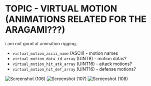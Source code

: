 # TOPIC - VIRTUAL MOTION (ANIMATIONS RELATED FOR THE ARAGAMI???)


i am not good at animation rigging..

- `virtual_motion_ascii_name` (ASCII) - motion names
- `virtual_motion_data_id_array` (UINT8) - motion datas?
- `virtual_motion_hit_atk_array` (UINT16) - attack motions?
- `virtual_motion_hit_def_array` (UINT16) - defense motions?

![Screenshot (106)](https://github.com/nachotacos69/WikiEater/assets/99103531/f1398009-e817-4cdf-9995-f9719be08c3c)
![Screenshot (107)](https://github.com/nachotacos69/WikiEater/assets/99103531/f4853e47-dcde-45c0-9e86-2436d02d03ab)
![Screenshot (108)](https://github.com/nachotacos69/WikiEater/assets/99103531/827689bf-faa5-41a0-be53-0f5ee971a94e)


